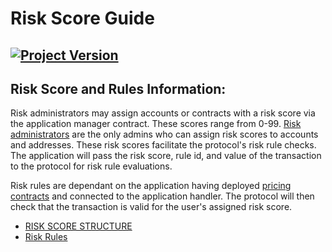 # Risk Score Guide
[![Project Version][version-image]][version-url]
--- 

## Risk Score and Rules Information: 

Risk administrators may assign accounts or contracts with a risk score via the application manager contract. These scores range from 0-99. [Risk administrators](../permissions/ADMIN-ROLES.md) are the only admins who can assign risk scores to accounts and addresses. These risk scores facilitate the protocol's risk rule checks. The application will pass the risk score, rule id, and value of the transaction to the protocol for risk rule evaluations. 

Risk rules are dependant on the application having deployed [pricing contracts](../pricing/README.md) and connected to the application handler. The protocol will then check that the transaction is valid for the user's assigned risk score. 


- [RISK SCORE STRUCTURE](./RISK-SCORE-STRUCTURE.md)
- [Risk Rules](./RISK-SCORE-RULES.md)


<!-- These are the header links -->
[version-image]: https://img.shields.io/badge/Version-1.1.0-brightgreen?style=for-the-badge&logo=appveyor
[version-url]: https://github.com/thrackle-io/Tron